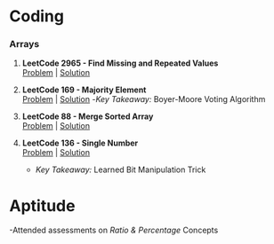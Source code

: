 # Coding
### Arrays
1. **LeetCode 2965 - Find Missing and Repeated Values**  
   [Problem](https://leetcode.com/problems/find-missing-and-repeated-values/description/) | [Solution](Coding/Arrays/Leetcode_2965.java)

2. **LeetCode 169 - Majority Element**  
   [Problem](https://leetcode.com/problems/majority-element/description/) | [Solution](Coding/Arrays/Leetcode_169.java)
   -*Key Takeaway:* Boyer-Moore Voting Algorithm

3. **LeetCode 88 - Merge Sorted Array**  
   [Problem](https://leetcode.com/problems/merge-sorted-array/description/) | [Solution](Coding/Arrays/Leetcode_88.java)

4. **LeetCode 136 - Single Number**  
   [Problem](https://leetcode.com/problems/single-number/description/) | [Solution](Coding/Arrays/Leetcode_136.java)
   - *Key Takeaway:* Learned Bit Manipulation Trick 

# Aptitude
-Attended assessments on *Ratio & Percentage* Concepts